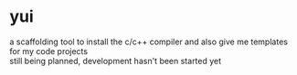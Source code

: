 # yui
a scaffolding tool to install the c/c++ compiler and also give me templates for my code projects  
still being planned, development hasn't been started yet
